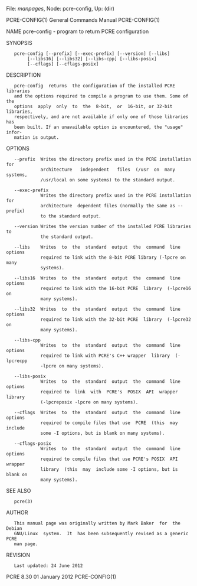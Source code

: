 File: *manpages*,  Node: pcre-config,  Up: (dir)

PCRE-CONFIG(1)              General Commands Manual             PCRE-CONFIG(1)



NAME
       pcre-config - program to return PCRE configuration

SYNOPSIS

       pcre-config [--prefix] [--exec-prefix] [--version] [--libs]
            [--libs16] [--libs32] [--libs-cpp] [--libs-posix]
            [--cflags] [--cflags-posix]

DESCRIPTION

       pcre-config  returns  the configuration of the installed PCRE libraries
       and the options required to compile a program to use them. Some of  the
       options  apply  only  to  the  8-bit,  or  16-bit, or 32-bit libraries,
       respectively, and are not available if only one of those libraries  has
       been built. If an unavailable option is encountered, the "usage" infor‐
       mation is output.

OPTIONS

       --prefix  Writes the directory prefix used in the PCRE installation for
                 architecture   independent   files  (/usr  on  many  systems,
                 /usr/local on some systems) to the standard output.

       --exec-prefix
                 Writes the directory prefix used in the PCRE installation for
                 architecture  dependent files (normally the same as --prefix)
                 to the standard output.

       --version Writes the version number of the installed PCRE libraries  to
                 the standard output.

       --libs    Writes  to  the  standard  output  the  command  line options
                 required to link with the 8-bit PCRE library (-lpcre on  many
                 systems).

       --libs16  Writes  to  the  standard  output  the  command  line options
                 required to link with the 16-bit PCRE  library  (-lpcre16  on
                 many systems).

       --libs32  Writes  to  the  standard  output  the  command  line options
                 required to link with the 32-bit PCRE  library  (-lpcre32  on
                 many systems).

       --libs-cpp
                 Writes  to  the  standard  output  the  command  line options
                 required to link with PCRE's C++ wrapper  library  (-lpcrecpp
                 -lpcre on many systems).

       --libs-posix
                 Writes  to  the  standard  output  the  command  line options
                 required to  link  with  PCRE's  POSIX  API  wrapper  library
                 (-lpcreposix -lpcre on many systems).

       --cflags  Writes  to  the  standard  output  the  command  line options
                 required to compile files that use  PCRE  (this  may  include
                 some -I options, but is blank on many systems).

       --cflags-posix
                 Writes  to  the  standard  output  the  command  line options
                 required to compile files that use PCRE's POSIX  API  wrapper
                 library  (this  may  include some -I options, but is blank on
                 many systems).

SEE ALSO

       pcre(3)

AUTHOR

       This manual page was originally written by Mark Baker  for  the  Debian
       GNU/Linux  system.  It  has been subsequently revised as a generic PCRE
       man page.

REVISION

       Last updated: 24 June 2012



PCRE 8.30                       01 January 2012                 PCRE-CONFIG(1)

